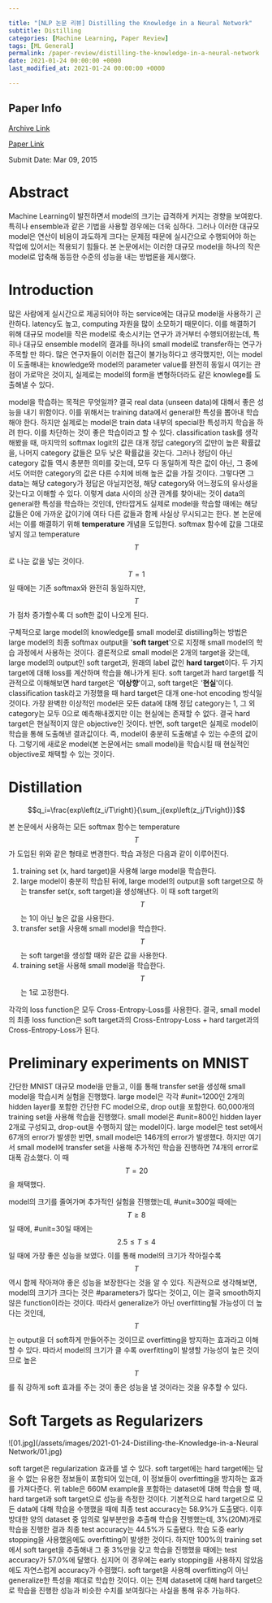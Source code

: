 ```yaml
---

title: "[NLP 논문 리뷰] Distilling the Knowledge in a Neural Network"
subtitle: Distilling
categories: [Machine Learning, Paper Review]
tags: [ML General]
permalink: /paper-review/distilling-the-knowledge-in-a-neural-network
date: 2021-01-24 00:00:00 +0000
last_modified_at: 2021-01-24 00:00:00 +0000

---
```


## Paper Info

[Archive Link](https://arxiv.org/abs/1503.02531)

[Paper Link](https://arxiv.org/pdf/1503.02531)

Submit Date: Mar 09, 2015

# Abstract

 Machine Learning이 발전하면서 model의 크기는 급격하게 커지는 경향을 보여왔다. 특히나 ensemble과 같은 기법을 사용할 경우에는 더욱 심하다. 그러나 이러한 대규모 model은 연산이 비용이 과도하게 크다는 문제점 때문에 실시간으로 수행되어야 하는 작업에 있어서는 적용되기 힘들다. 본 논문에서는 이러한 대규모 model을 하나의 작은 model로 압축해 동등한 수준의 성능을 내는 방법론을 제시했다.

# Introduction

 많은 사람에게 실시간으로 제공되어야 하는 service에는 대규모 model을 사용하기 곤란하다. latency도 높고, computing 자원을 많이 소모하기 때문이다. 이를 해결하기 위해 대규모 model을 작은 model로 축소시키는 연구가 과거부터 수행되어왔는데, 특히나 대규모 ensemble model의 결과를 하나의 small model로 transfer하는 연구가 주목할 만 하다. 많은 연구자들이 이러한 접근이 불가능하다고 생각했지만, 이는 model이 도출해내는 knowledge와 model의 parameter value를 완전히 동일시 여기는 관점이 가로막은 것이지, 실제로는 model의 form을 변형하더라도 같은 knowlege를 도출해낼 수 있다.

 model을 학습하는 목적은 무엇일까? 결국 real data (unseen data)에 대해서 좋은 성능을 내기 위함이다. 이를 위해서는 training data에서 general한 특성을 뽑아내 학습해야 한다. 하지만 실제로는 model은 train data 내부의 special한 특성까지 학습을 하려 한다. 이를 차단하는 것이 좋은 학습이라고 할 수 있다. classification task를 생각해봤을 때, 마지막의 softmax logit의 값은 대개 정답 category의 값만이 높은 확률값을, 나머지 category 값들은 모두 낮은 확률값을 갖는다. 그러나 정답이 아닌 category 값들 역시 충분한 의미를 갖는데, 모두 다 동일하게 작은 값이 아닌, 그 중에서도 어떠한 category의 값은 다른 수치에 비해 높은 값을 가질 것이다. 그렇다면 그 data는 해당 category가 정답은 아닐지언정, 해당 category와 어느정도의 유사성을 갖는다고 이해할 수 있다. 이렇게 data 사이의 상관 관계를 찾아내는 것이 data의 general한 특성을 학습하는 것인데, 안타깝게도 실제로 model을 학습할 때에는 해당 값들은 0에 가까운 값이기에 여타 다른 값들과 함께 사실상 무시되고는 한다.  본 논문에서는 이를 해결하기 위해 **temperature** 개념을 도입한다. softmax 함수에 값을 그대로 넣지 않고 temperature $$T$$로 나눈 값을 넣는 것이다. $$T=1$$일 때에는 기존 softmax와 완전히 동일하지만, $$T$$가 점차 증가할수록 더 soft한 값이 나오게 된다.

 구체적으로 large model의 knowledge를 small model로 distilling하는 방법은 large model의 최종 softmax output을 '**soft target**'으로 지정해 small model의 학습 과정에서 사용하는 것이다. 결론적으로 small model은 2개의 target을 갖는데, large model의 output인 soft target과, 원래의 label 값인 **hard target**이다. 두 가지 target에 대해 loss를 계산하며 학습을 해나가게 된다. soft target과 hard target를 직관적으로 이해해보면 hard target은 '**이상향**'이고, soft target은 '**현실**'이다. classification task라고 가정했을 때 hard target은 대개 one-hot encoding 방식일 것이다. 가장 완벽한 이상적인 model은 모든 data에 대해 정답 category는 1, 그 외 category는 모두 0으로 예측해내겠지만 이는 현실에는 존재할 수 없다. 결국 hard target은 현실적이지 않은 objective인 것이다. 반면, soft target은 실제로 model이 학습을 통해 도출해낸 결과값이다. 즉, model이 충분히 도출해낼 수 있는 수준의 값이다. 그렇기에 새로운 model(본 논문에서는 small model)을 학습시킬 때 현실적인 objective로 채택할 수 있는 것이다.

# Distillation

$$q_i=\frac{exp\left(z_i/T\right)}{\sum_j{exp\left(z_j/T\right)}}$$

본 논문에서 사용하는 모든 softmax 함수는 temperature $$T$$가 도입된 위와 같은 형태로 변경한다. 학습 과정은 다음과 같이 이루어진다.

1. training set (x, hard target)을 사용해 large model을 학습한다.
2. large model이 충분히 학습된 뒤에, large model의 output을 soft target으로 하는 transfer set(x, soft target)을 생성해낸다. 이 때 soft target의 $$T$$는 1이 아닌 높은 값을 사용한다.
3. transfer set을 사용해 small model을 학습한다.  $$T$$는 soft target을 생성할 때와 같은 값을 사용한다.
4. training set을 사용해 small model을 학습한다. $$T$$는 1로 고정한다.

각각의 loss function은 모두 Cross-Entropy-Loss를 사용한다. 결국, small model의 최종 loss function은 soft target과의 Cross-Entropy-Loss + hard target과의 Cross-Entropy-Loss가 된다.

# Preliminary experiments on MNIST

 간단한 MNIST 대규모 model을 만들고, 이를 통해 transfer set을 생성해 small model을 학습시켜 실험을 진행했다. large model은 각각 #unit=1200인 2개의 hidden layer를 포함한 간단한 FC model으로, drop out을 포함한다. 60,000개의 training set을 사용해 학습을 진행했다. small model은 #unit=800인 hidden layer 2개로 구성되고, drop-out을 수행하지 않는 model이다. large model은 test set에서 67개의 error가 발생한 반면, small model은 146개의 error가 발생했다. 하지만 여기서 small model에 transfer set을 사용해 추가적인 학습을 진행하면 74개의 error로 대폭 감소했다. 이 때 $$T=20$$을 채택했다.

 model의 크기를 줄여가며 추가적인 실험을 진행했는데, #unit=300일 때에는 $$T\geq8$$일 때에, #unit=30일 때에는 $$2.5\le T \le 4$$일 때에 가장 좋은 성능을 보였다. 이를 통해 model의 크기가 작아질수록 $$T$$ 역시 함께 작아져야 좋은 성능을 보장한다는 것을 알 수 있다. 직관적으로 생각해보면, model의 크기가 크다는 것은 #parameters가 많다는 것이고, 이는 결국 smooth하지 않은 function이라는 것이다. 따라서 generalize가 아닌 overfitting될 가능성이 더 높다는 것인데, $$T$$는 output을 더 soft하게 만들어주는 것이므로 overfitting을 방지하는 효과라고 이해할 수 있다. 따라서 model의 크기가 클 수록 overfitting이 발생할 가능성이 높은 것이므로 높은 $$T$$를 줘 강하게 soft 효과를 주는 것이 좋은 성능을 낼 것이라는 것을 유추할 수 있다.

# Soft Targets as Regularizers

![01.jpg](/assets/images/2021-01-24-Distilling-the-Knowledge-in-a-Neural Network/01.jpg)

soft target은 regularization 효과를 낼 수 있다. soft target에는 hard target에는 담을 수 없는 유용한 정보들이 포함되어 있는데, 이 정보들이 overfitting을 방지하는 효과를 가져다준다. 위 table은 660M example을 포함하는 dataset에 대해 학습을 할 때, hard target과 soft target으로 성능을 측정한 것이다. 기본적으로 hard target으로 모든 data에 대해 학습을 수행했을 때에 최종 test accuracy는 58.9%가 도출됐다. 이후 방대한 양의 dataset 중 임의로 일부분만을 추출해 학습을 진행했는데, 3%(20M)개로 학습을 진행한 결과 최종 test accuracy는 44.5%가 도출됐다. 학습 도중 early stopping을 사용했음에도 overfitting이 발생한 것이다. 하지만 100%의 training set에서 soft target을 추출해내 그 중 3%만을 갖고 학습을 진행했을 때에는 test accuracy가 57.0%에 달했다. 심지어 이 경우에는 early stopping을 사용하지 않았음에도 자연스럽게 accuracy가 수렴했다. soft target을 사용해 overfitting이 아닌 generalize한 특성을 제대로 학습한 것이다. 이는 전체 dataset에 대해 hard target으로 학습을 진행한 성능과 비슷한 수치를 보여줬다는 사실을 통해 유추 가능하다.
